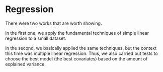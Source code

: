 # Regression

There were two works that are worth showing.

In the first one, we apply the fundamental techniques of simple linear regression to a small dataset.

In the second, we basically applied the same techniques, but the context this time was multiple linear regression.
Thus, we also carried out tests to choose the best model (the best covariates) based on the amount of explained variance.
